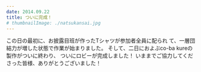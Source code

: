 ```yaml
---
date: 2014.09.22
title: ついに完成！
# thumbnailImage: ./natsukansai.jpg
---
```

この日の最初に、お披露目班が作ったTシャツが参加者全員に配られ
て、一層団結力が増した状態で作業が始まりました。
そして、二日におよぶco-ba kureの製作がついに終わり、
ついにロビーが完成しました！
いままでご協力してくださった皆様、ありがとうございました！

